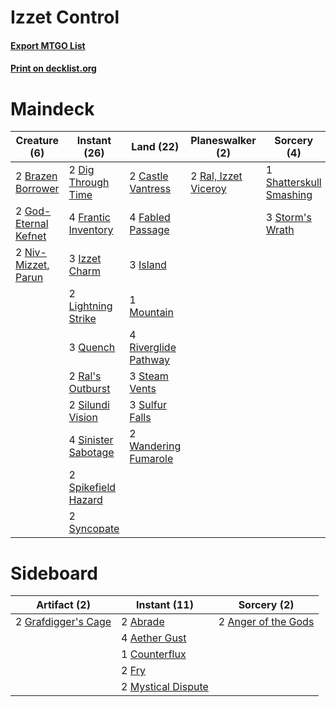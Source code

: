 # Izzet Control

#### [Export MTGO List](../collection/Izzet%20Control/Izzet%20Control.txt)
#### [Print on decklist.org](http://decklist.org/?deckmain=2%09Brazen%20Borrower%0A2%09Castle%20Vantress%0A2%09Dig%20Through%20Time%0A4%09Fabled%20Passage%0A4%09Frantic%20Inventory%0A2%09God-Eternal%20Kefnet%0A3%09Island%0A3%09Izzet%20Charm%0A2%09Lightning%20Strike%0A1%09Mountain%0A2%09Niv-Mizzet,%20Parun%0A3%09Quench%0A2%09Ral's%20Outburst%0A2%09Ral,%20Izzet%20Viceroy%0A4%09Riverglide%20Pathway%0A1%09Shatterskull%20Smashing%0A2%09Silundi%20Vision%0A4%09Sinister%20Sabotage%0A2%09Spikefield%20Hazard%0A3%09Steam%20Vents%0A3%09Storm's%20Wrath%0A3%09Sulfur%20Falls%0A2%09Syncopate%0A2%09Wandering%20Fumarole&deckside=2%09Abrade%0A4%09Aether%20Gust%0A2%09Anger%20of%20the%20Gods%0A1%09Counterflux%0A2%09Fry%0A2%09Grafdigger's%20Cage%0A2%09Mystical%20Dispute)
# Maindeck

|                                         Creature (6)                                          |                                         Instant (26)                                         |                                           Land (22)                                           |                                       Planeswalker (2)                                        |                                           Sorcery (4)                                            |
|-----------------------------------------------------------------------------------------------|----------------------------------------------------------------------------------------------|-----------------------------------------------------------------------------------------------|-----------------------------------------------------------------------------------------------|--------------------------------------------------------------------------------------------------|
|2 [Brazen Borrower](http://gatherer.wizards.com/Pages/Card/Details.aspx?multiverseid=473001)   |2 [Dig Through Time](http://gatherer.wizards.com/Pages/Card/Details.aspx?multiverseid=386518) |2 [Castle Vantress](http://gatherer.wizards.com/Pages/Card/Details.aspx?multiverseid=473204)   |2 [Ral, Izzet Viceroy](http://gatherer.wizards.com/Pages/Card/Details.aspx?multiverseid=452945)|1 [Shatterskull Smashing](http://gatherer.wizards.com/Pages/Card/Details.aspx?multiverseid=491802)|
|2 [God-Eternal Kefnet](http://gatherer.wizards.com/Pages/Card/Details.aspx?multiverseid=460980)|4 [Frantic Inventory](http://gatherer.wizards.com/Pages/Card/Details.aspx?multiverseid=485373)|4 [Fabled Passage](http://gatherer.wizards.com/Pages/Card/Details.aspx?multiverseid=473206)    |                                                                                               |3 [Storm's Wrath](http://gatherer.wizards.com/Pages/Card/Details.aspx?multiverseid=476408)        |
|2 [Niv-Mizzet, Parun](http://gatherer.wizards.com/Pages/Card/Details.aspx?multiverseid=452942) |3 [Izzet Charm](http://gatherer.wizards.com/Pages/Card/Details.aspx?multiverseid=338413)      |3 [Island](http://gatherer.wizards.com/Pages/Card/Details.aspx?multiverseid=439857)            |                                                                                               |                                                                                                  |
|                                                                                               |2 [Lightning Strike](http://gatherer.wizards.com/Pages/Card/Details.aspx?multiverseid=383299) |1 [Mountain](http://gatherer.wizards.com/Pages/Card/Details.aspx?multiverseid=439859)          |                                                                                               |                                                                                                  |
|                                                                                               |3 [Quench](http://gatherer.wizards.com/Pages/Card/Details.aspx?multiverseid=457192)           |4 [Riverglide Pathway](http://gatherer.wizards.com/Pages/Card/Details.aspx?multiverseid=491920)|                                                                                               |                                                                                                  |
|                                                                                               |2 [Ral's Outburst](http://gatherer.wizards.com/Pages/Card/Details.aspx?multiverseid=461139)   |3 [Steam Vents](http://gatherer.wizards.com/Pages/Card/Details.aspx?multiverseid=405109)       |                                                                                               |                                                                                                  |
|                                                                                               |2 [Silundi Vision](http://gatherer.wizards.com/Pages/Card/Details.aspx?multiverseid=491711)   |3 [Sulfur Falls](http://gatherer.wizards.com/Pages/Card/Details.aspx?multiverseid=443135)      |                                                                                               |                                                                                                  |
|                                                                                               |4 [Sinister Sabotage](http://gatherer.wizards.com/Pages/Card/Details.aspx?multiverseid=452804)|2 [Wandering Fumarole](http://gatherer.wizards.com/Pages/Card/Details.aspx?multiverseid=407692)|                                                                                               |                                                                                                  |
|                                                                                               |2 [Spikefield Hazard](http://gatherer.wizards.com/Pages/Card/Details.aspx?multiverseid=491809)|                                                                                               |                                                                                               |                                                                                                  |
|                                                                                               |2 [Syncopate](http://gatherer.wizards.com/Pages/Card/Details.aspx?multiverseid=442955)        |                                                                                               |                                                                                               |                                                                                                  |


# Sideboard

|                                         Artifact (2)                                         |                                        Instant (11)                                         |                                         Sorcery (2)                                          |
|----------------------------------------------------------------------------------------------|---------------------------------------------------------------------------------------------|----------------------------------------------------------------------------------------------|
|2 [Grafdigger's Cage](http://gatherer.wizards.com/Pages/Card/Details.aspx?multiverseid=278452)|2 [Abrade](http://gatherer.wizards.com/Pages/Card/Details.aspx?multiverseid=430772)          |2 [Anger of the Gods](http://gatherer.wizards.com/Pages/Card/Details.aspx?multiverseid=438682)|
|                                                                                              |4 [Aether Gust](http://gatherer.wizards.com/Pages/Card/Details.aspx?multiverseid=466796)     |                                                                                              |
|                                                                                              |1 [Counterflux](http://gatherer.wizards.com/Pages/Card/Details.aspx?multiverseid=405183)     |                                                                                              |
|                                                                                              |2 [Fry](http://gatherer.wizards.com/Pages/Card/Details.aspx?multiverseid=466894)             |                                                                                              |
|                                                                                              |2 [Mystical Dispute](http://gatherer.wizards.com/Pages/Card/Details.aspx?multiverseid=473020)|                                                                                              |

